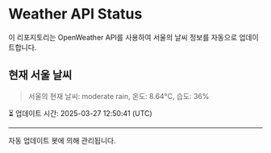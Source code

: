
# Weather API Status

이 리포지토리는 OpenWeather API를 사용하여 서울의 날씨 정보를 자동으로 업데이트합니다.

## 현재 서울 날씨
> 서울의 현재 날씨: moderate rain, 온도: 8.64°C, 습도: 36%

⏳ 업데이트 시간: 2025-03-27 12:50:41 (UTC)

---
자동 업데이트 봇에 의해 관리됩니다.
